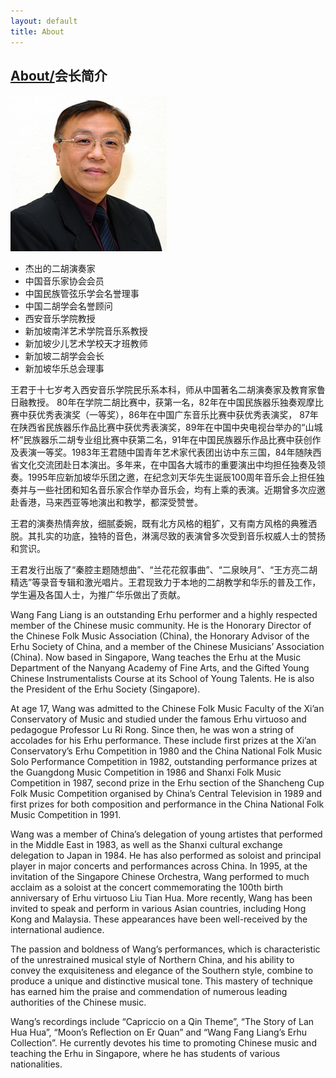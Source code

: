 ```yaml
---
layout: default
title: About
---
```

## [About/](./index.html)会长简介

![President](/files/wang-fang-liang.jpg)

- 杰出的二胡演奏家
- 中国音乐家协会会员
- 中国民族管弦乐学会名誉理事
- 中国二胡学会名誉顾问
- 西安音乐学院教授
- 新加坡南洋艺术学院音乐系教授
- 新加坡少儿艺术学校天才班教师
- 新加坡二胡学会会长
- 新加坡华乐总会理事

王君于十七岁考入西安音乐学院民乐系本科，师从中国著名二胡演奏家及教育家鲁日融教授。 80年在学院二胡比赛中，获第一名，82年在中国民族器乐独奏观摩比赛中获优秀表演奖（一等奖），86年在中国广东音乐比赛中获优秀表演奖， 87年在陕西省民族器乐作品比赛中获优秀表演奖，89年在中国中央电视台举办的“山城杯”民族器乐二胡专业组比赛中获第二名，91年在中国民族器乐作品比赛中获创作及表演一等奖。1983年王君随中国青年艺术家代表团出访中东三国，84年随陕西省文化交流团赴日本演出。多年来，在中国各大城市的重要演出中均担任独奏及领奏。1995年应新加坡华乐团之邀，在纪念刘天华先生诞辰100周年音乐会上担任独奏并与一些社团和知名音乐家合作举办音乐会，均有上乘的表演。近期曾多次应邀赴香港，马来西亚等地演出和教学，都深受赞誉。

王君的演奏热情奔放，细腻委婉，既有北方风格的粗犷，又有南方风格的典雅洒脱。其扎实的功底，独特的音色，淋漓尽致的表演曾多次受到音乐权威人士的赞扬和赏识。

王君发行出版了“秦腔主题随想曲”、“兰花花叙事曲”、“二泉映月”、“王方亮二胡精选”等录音专辑和激光唱片。王君现致力于本地的二胡教学和华乐的普及工作，学生遍及各国人士，为推广华乐做出了贡献。

Wang Fang Liang is an outstanding Erhu performer and a highly respected member of the Chinese music community.  He is the Honorary Director of the Chinese Folk Music Association (China), the Honorary Advisor of the Erhu Society of China, and a member of the Chinese Musicians’ Association (China).  Now based in Singapore, Wang teaches the Erhu at the Music Department of the Nanyang Academy of Fine Arts, and the Gifted Young Chinese Instrumentalists Course at its School of Young Talents.  He is also the President of the Erhu Society (Singapore).

At age 17, Wang was admitted to the Chinese Folk Music Faculty of the Xi’an Conservatory of Music and studied under the famous Erhu virtuoso and pedagogue Professor Lu Ri Rong.  Since then, he was won a string of accolades for his Erhu performance.  These include first prizes at the Xi’an Conservatory’s Erhu Competition in 1980 and the China National Folk Music Solo Performance Competition in 1982, outstanding performance prizes at the Guangdong Music Competition in 1986 and Shanxi Folk Music Competition in 1987, second prize in the Erhu section of the Shancheng Cup Folk Music Competition organised by China’s Central Television in 1989 and first prizes for both composition and performance in the China National Folk Music Competition in 1991.

Wang was a member of China’s delegation of young artistes that performed in the Middle East in 1983, as well as the Shanxi cultural exchange delegation to Japan in 1984.  He has also performed as soloist and principal player in major concerts and performances across China.  In 1995, at the invitation of the Singapore Chinese Orchestra, Wang performed to much acclaim as a soloist at the concert commemorating the 100th birth anniversary of Erhu virtuoso Liu Tian Hua.  More recently, Wang has been invited to speak and perform in various Asian countries, including Hong Kong and Malaysia.  These appearances have been well-received by the international audience.

The passion and boldness of Wang’s performances, which is characteristic of the unrestrained musical style of Northern China, and his ability to convey the exquisiteness and elegance of the Southern style, combine to produce a unique and distinctive musical tone.  This mastery of technique has earned him the praise and commendation of numerous leading authorities of the Chinese music.

Wang’s recordings include “Capriccio on a Qin Theme”, “The Story of Lan Hua Hua”, “Moon’s Reflection
on Er Quan” and “Wang Fang Liang’s Erhu Collection”.  He currently devotes his time to promoting Chinese music and teaching the Erhu in Singapore, where he has students of various nationalities.
